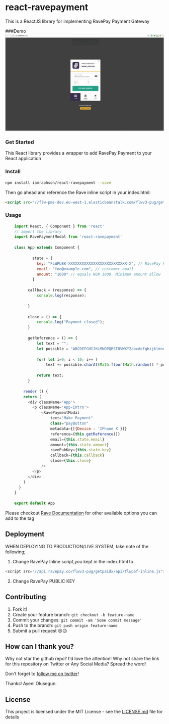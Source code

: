 # react-ravepayment

This is a ReactJS library for implementing RavePay Payment Gateway

###Demo
![Alt text](React_App.png?raw=true "Demo Image")

### Get Started

This React library provides a wrapper to add RavePay Payment to your React application

### Install
```bash
npm install iamraphson/react-ravepayment --save
```

Then go ahead and reference the Rave inline script in your index.html:
```html
<script src="//flw-pms-dev.eu-west-1.elasticbeanstalk.com/flwv3-pug/getpaidx/api/flwpbf-inline.js"></script>
```

### Usage

```javascript
    import React, { Component } from 'react'
    // import the library
    import RavePaymentModal from 'react-ravepayment'
    
    class App extends Component {
    
    		state = {
    		  key: "FLWPUBK-XXXXXXXXXXXXXXXXXXXXXXXXXX-X", // RavePay PUBLIC KEY
    		  email: "foo@example.com", // customer email
    		  amount: "1000" // equals NGN 1000. Minimum amount allow  of NGN500,
    	    }
    
    	  callback = (response) => {
    		  console.log(response);
    
    	  }
    
    	  close = () => {
    		  console.log("Payment closed");
    	  }
    
    	  getReference = () => {
    		  let text = "";
    		  let possible = "ABCDEFGHIJKLMNOPQRSTUVWXYZabcdefghijklmnopqrstuvwxyz0123456789-.=";
    
    		  for( let i=0; i < 10; i++ )
    			  text += possible.charAt(Math.floor(Math.random() * possible.length));
    
    		  return text;
    	  }
    
    	render () {
        return (
          <div className='App'>
            <p className='App-intro'>
    	        <RavePaymentModal
    		        text="Make Payment"
    		        class="payButton"
    		        metadata={[{Device : 'IPhone X'}]}
    		        reference={this.getReference()}
    		        email={this.state.email}
    		        amount={this.state.amount}
    		        ravePubKey={this.state.key}
    		        callback={this.callback}
    		        close={this.close}
    	        />
            </p>
          </div>
        )
      }
    }
    
    export default App
```

Please checkout [Rave Documentation](https://flutterwavedevelopers.readme.io/docs/rave-inline-js#section-parameter-reference) for other available options you can add to the tag


## Deployment
WHEN DEPLOYING TO PRODUCTION/LIVE SYSTEM, take note of the following;
1) Change RavePay Inline script,you kept in the index.html to 
```javascript
<script src="//api.ravepay.co/flwv3-pug/getpaidx/api/flwpbf-inline.js"></script>
```
2) Change RavePay PUBLIC KEY 

## Contributing
1. Fork it!
2. Create your feature branch: `git checkout -b feature-name`
3. Commit your changes: `git commit -am 'Some commit message'`
4. Push to the branch: `git push origin feature-name`
5. Submit a pull request 😉😉

## How can I thank you?

Why not star the github repo? I'd love the attention! Why not share the link for this repository on Twitter or Any Social Media? Spread the word!

Don't forget to [follow me on twitter](https://twitter.com/iamraphson)!

Thanks!
Ayeni Olusegun.

## License
This project is licensed under the MIT License - see the [LICENSE.md](LICENSE.md) file for details